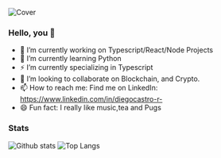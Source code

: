 ![Cover](https://i.ibb.co/tcNcN3B/Linked-In-Banner.png)
### Hello, you 👋
- 🔭 I’m currently working on Typescript/React/Node Projects
- 🌱 I’m currently learning Python
- ⚡ I’m currently specializing in Typescript
- 👯 I’m looking to collaborate on Blockchain, and Crypto.
- 📫 How to reach me: Find me on LinkedIn: https://www.linkedin.com/in/diegocastro-r- 
- 😄 Fun fact: I really like music,tea and Pugs

### Stats

![Github stats](https://github-readme-stats.vercel.app/api?username=diegocastro-r&show_icons=true&theme=dark)
![Top Langs](https://github-readme-stats.vercel.app/api/top-langs/?username=diegocastro-r&layout=compact&theme=dark&repo=nativemarket)
